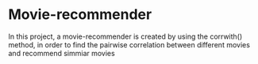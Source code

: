 # Movie-recommender
In this project, a movie-recommender is created by using the corrwith() method, in order to find the pairwise correlation between different movies and recommend simmiar movies
